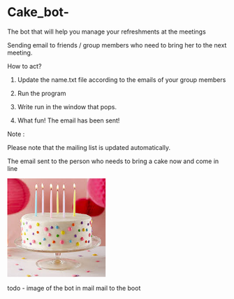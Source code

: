 # Cake_bot-

The bot that will help you manage your refreshments at the meetings

Sending email to friends / group members who need to bring her to the next meeting.

How to act?

1. Update the name.txt file according to the emails of your group members

2. Run the program

3. Write run in the window that pops.

4. What fun! The email has been sent!

Note :

Please note that the mailing list is updated automatically.

The email sent to the person who needs to bring a cake now and come in line

![](PIC.jfif)




todo - 
image of the bot in mail 
mail to the boot
